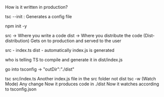 How is it written in production?

tsc --init : Generates a config file 

npm init -y 

src -> Where you write a code 
dist -> Where you distribute the code (Dist-distribution) Gets on to production and served to the user 

src - index.ts
dist - automatically index.js is generated 

who is telling TS to compile and generate it in dist/index.js

go into tsconfig -> "outDir":"./dist"

tsc src/index.ts Another index.js file in the src folder not dist 
tsc -w (Watch Mode) Any change Now it produces code in ./dist Now it watches according to tsconfig.json